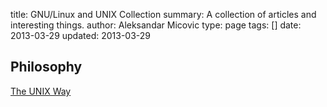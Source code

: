 title: GNU/Linux and UNIX Collection
summary: A collection of articles and interesting things.
author: Aleksandar Micovic
type: page
tags: []
date: 2013-03-29
updated: 2013-03-29


## Philosophy

[The UNIX Way](/unix/the_unix_way/)
